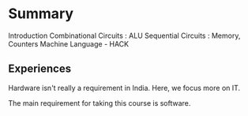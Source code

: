 # Summary

Introduction
Combinational Circuits : ALU
Sequential Circuits : Memory, Counters
Machine Language - HACK

## Experiences

Hardware isn't really a requirement in India. Here, we focus more on IT.

The main requirement for taking this course is software.
